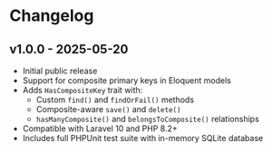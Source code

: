# Changelog

## v1.0.0 - 2025-05-20

- Initial public release
- Support for composite primary keys in Eloquent models
- Adds `HasCompositeKey` trait with:
  - Custom `find()` and `findOrFail()` methods
  - Composite-aware `save()` and `delete()`
  - `hasManyComposite()` and `belongsToComposite()` relationships
- Compatible with Laravel 10 and PHP 8.2+
- Includes full PHPUnit test suite with in-memory SQLite database
